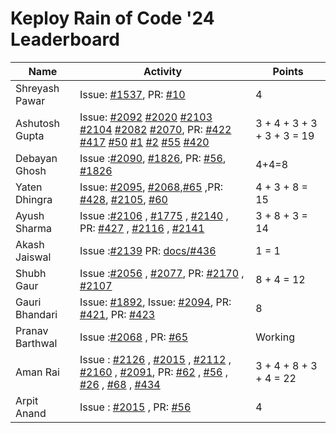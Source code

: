 # Keploy Rain of Code '24 Leaderboard

| Name            | Activity                                                                                                          | Points |
| --------------- | ----------------------------------------------------------------------------------------------------------------- | ------ |
| Shreyash Pawar  | Issue: [#1537](https://github.com/keploy/keploy/issues/1537), PR: [#10](https://github.com/keploy/writers-program/pull/10) | 4 |
| Ashutosh Gupta                | Issue: [#2092](https://github.com/keploy/keploy/issues/2092) [#2020](https://github.com/keploy/keploy/issues/2020) [#2103](https://github.com/keploy/keploy/issues/2103) [#2104](https://github.com/keploy/keploy/issues/2104) [#2082](https://github.com/keploy/keploy/issues/2082) [#2070](https://github.com/keploy/keploy/issues/2070), PR: [#422](https://github.com/keploy/docs/pull/422) [#417](https://github.com/keploy/docs/pull/417) [#50](https://github.com/keploy/blog-website/pull/50) [#1](https://github.com/keploy/engineering-blogs/pull/1) [#2](https://github.com/keploy/engineering-blogs/pull/2) [#55](https://github.com/keploy/website/pull/55) [#420](https://github.com/keploy/docs/pull/420) |    3 + 4 + 3 + 3 + 3 + 3 = 19   |
|Debayan Ghosh    |Issue :[#2090](https://github.com/keploy/keploy/issues/2090), [#1826](https://github.com/keploy/keploy/issues/1826), PR: [#56](https://github.com/keploy/website/pull/56), [#1826](https://github.com/keploy/keploy/issues/1826) | 4+4=8  |
|Yaten Dhingra                 | Issue: [#2095](https://github.com/keploy/keploy/issues/2095), [#2068](https://github.com/keploy/keploy/issues/2068),[#65](https://github.com/keploy/website/pull/65)                                                                                                               ,PR: [#428](https://github.com/keploy/docs/pull/428), [#2105](https://github.com/keploy/keploy/pull/2105), [#60](https://github.com/keploy/website/pull/60)        | 4 + 3 + 8 = 15
|Ayush Sharma                 |Issue :[#2106](https://github.com/keploy/keploy/issues/2106) , [#1775](https://github.com/keploy/keploy/issues/1775) , [#2140](https://github.com/keploy/keploy/issues/2140) , PR: [#427](https://github.com/keploy/docs/pull/427) , [#2116](https://github.com/keploy/keploy/pull/2116) , [#2141](https://github.com/keploy/keploy/pull/2141)                                                                                                                    |  3 + 8 + 3  = 14     |
|Akash Jaiswal                |Issue :[#2139](https://github.com/keploy/keploy/issues/2139) PR:           [docs/#436](https://github.com/keploy/docs/pull/436)                                                                                                         |  1 = 1    |
|Shubh Gaur                 |Issue :[#2056](https://github.com/keploy/keploy/issues/2056) , [#2077](https://github.com/keploy/keploy/issues/2077), PR: [#2170](https://github.com/keploy/keploy/pull/2170) , [#2107](https://github.com/keploy/keploy/pull/2107) |  8 + 4  = 12 |
|Gauri Bhandari   | Issue: [#1892](https://github.com/keploy/keploy/issues/1892), Issue: [#2094](https://github.com/keploy/keploy/issues/2094), PR: [#421](https://github.com/keploy/docs/pull/421), PR: [#423](https://github.com/keploy/docs/pull/423)                                          |   8    |
|Pranav Barthwal               |Issue :[#2068](https://github.com/keploy/keploy/issues/2068) , PR: [#65](https://github.com/keploy/website/pull/65)      |  Working     |
|Aman Rai  |Issue : [#2126](https://github.com/keploy/keploy/issues/2126) , [#2015](https://github.com/keploy/keploy/issues/2015) , [#2112](https://github.com/keploy/keploy/issues/2112) , [#2160](https://github.com/keploy/keploy/issues/2160) , [#2091](https://github.com/keploy/keploy/issues/2091), PR: [#62](https://github.com/keploy/website/pull/62) , [#56](https://github.com/keploy/samples-typescript/pull/56) , [#26](https://github.com/keploy/samples-python/pull/26) , [#68](https://github.com/keploy/website/pull/68) , [#434](https://github.com/keploy/docs/pull/434) |  3 + 4 + 8 + 3 + 4  = 22   |
|Arpit Anand  |Issue : [#2015](https://github.com/keploy/keploy/issues/2015) , PR: [#56](https://github.com/keploy/samples-typescript/pull/56) |  4  |
